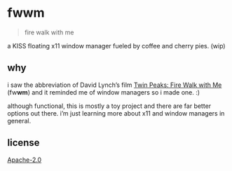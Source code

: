 # fwwm

> fire walk with me

a KISS floating x11 window manager fueled by coffee and cherry pies. (wip)

## why

i saw the abbreviation of David Lynch’s film [Twin Peaks: Fire Walk with
Me](https://letterboxd.com/film/twin-peaks-fire-walk-with-me) (fw**wm**) and it reminded me of window managers so i made
one. :)

although functional, this is mostly a toy project and there are far better options out there. i’m just learning more
about x11 and window managers in general.

## license

[Apache-2.0](LICENSE)
